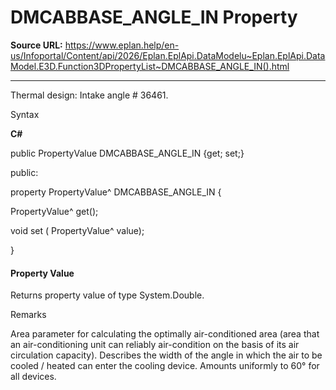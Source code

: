 # DMCABBASE_ANGLE_IN Property

**Source URL:** https://www.eplan.help/en-us/Infoportal/Content/api/2026/Eplan.EplApi.DataModelu~Eplan.EplApi.DataModel.E3D.Function3DPropertyList~DMCABBASE_ANGLE_IN().html

---

Thermal design: Intake angle # 36461.

Syntax

**C#**



public PropertyValue DMCABBASE_ANGLE_IN {get; set;}

public:

property PropertyValue^ DMCABBASE_ANGLE_IN {

   PropertyValue^ get();

   void set (    PropertyValue^ value);

}


#### Property Value

Returns property value of type System.Double.

Remarks

Area parameter for calculating the optimally air-conditioned area (area that an air-conditioning unit can reliably air-condition on the basis of its air circulation capacity). Describes the width of the angle in which the air to be cooled / heated can enter the cooling device. Amounts uniformly to 60° for all devices.
